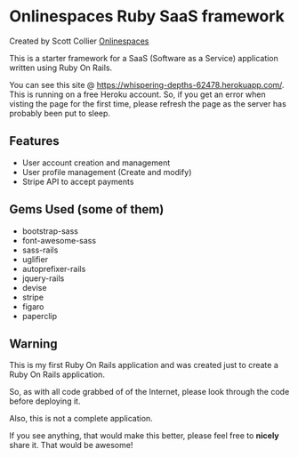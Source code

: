 # Onlinespaces Ruby SaaS framework
Created by Scott Collier [Onlinespaces](http://www.onlinespaces.com)

This is a starter framework for a SaaS (Software as a Service) application written using Ruby On Rails.

You can see this site @ https://whispering-depths-62478.herokuapp.com/. This is running on a free Heroku account. 
So, if you get an error when visting the page for the first time, please refresh the page as the server has probably been put to sleep.

## Features
- User account creation and management
- User profile management (Create and modify)
- Stripe API to accept payments

## Gems Used (some of them)
- bootstrap-sass
- font-awesome-sass
- sass-rails
- uglifier
- autoprefixer-rails
- jquery-rails
- devise
- stripe
- figaro
- paperclip

## Warning

This is my first Ruby On Rails application and was created just to create a Ruby On Rails application. 

So, as with all code grabbed of of the Internet, please look through the code before deploying it.

Also, this is not a complete application.

If you see anything, that would make this better, please feel free to **nicely** share it. That would be awesome!